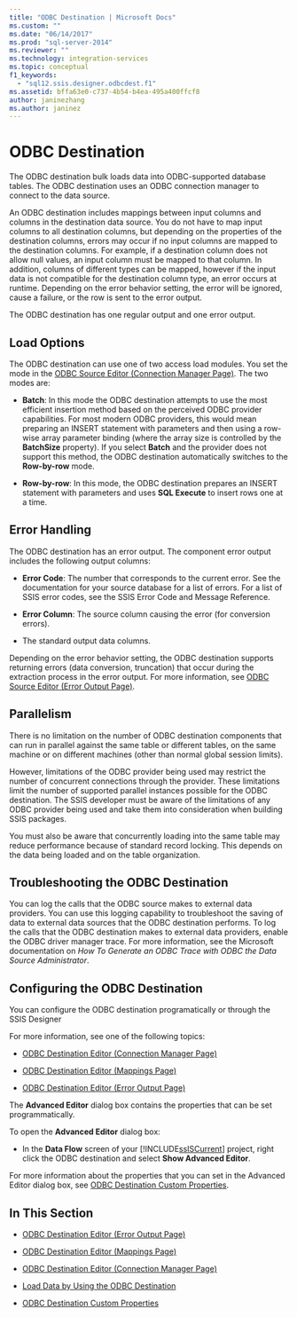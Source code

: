 ```yaml
---
title: "ODBC Destination | Microsoft Docs"
ms.custom: ""
ms.date: "06/14/2017"
ms.prod: "sql-server-2014"
ms.reviewer: ""
ms.technology: integration-services
ms.topic: conceptual
f1_keywords: 
  - "sql12.ssis.designer.odbcdest.f1"
ms.assetid: bffa63e0-c737-4b54-b4ea-495a400ffcf8
author: janinezhang
ms.author: janinez
---
```

# ODBC Destination
  The ODBC destination bulk loads data into ODBC-supported database tables. The ODBC destination uses an ODBC connection manager to connect to the data source.  
  
 An ODBC destination includes mappings between input columns and columns in the destination data source. You do not have to map input columns to all destination columns, but depending on the properties of the destination columns, errors may occur if no input columns are mapped to the destination columns. For example, if a destination column does not allow null values, an input column must be mapped to that column. In addition, columns of different types can be mapped, however if the input data is not compatible for the destination column type, an error occurs at runtime. Depending on the error behavior setting, the error will be ignored, cause a failure, or the row is sent to the error output.  
  
 The ODBC destination has one regular output and one error output.  
  
##  <a name="BKMK_odbcdestination_loadoptions"></a> Load Options  
 The ODBC destination can use one of two access load modules. You set the mode in the [ODBC Source Editor &#40;Connection Manager Page&#41;](../odbc-source-editor-connection-manager-page.md). The two modes are:  
  
-   **Batch**: In this mode the ODBC destination attempts to use the most efficient insertion method based on the perceived ODBC provider capabilities. For most modern ODBC providers, this would mean preparing an INSERT statement with parameters and then using a row-wise array parameter binding (where the array size is controlled by the **BatchSize** property). If you select **Batch** and the provider does not support this method, the ODBC destination automatically switches to the **Row-by-row** mode.  
  
-   **Row-by-row**: In this mode, the ODBC destination prepares an INSERT statement with parameters and uses **SQL Execute** to insert rows one at a time.  
  
## Error Handling  
 The ODBC destination has an error output. The component error output includes the following output columns:  
  
-   **Error Code**: The number that corresponds to the current error. See the documentation for your source database for a list of errors. For a list of SSIS error codes, see the SSIS Error Code and Message Reference.  
  
-   **Error Column**: The source column causing the error (for conversion errors).  
  
-   The standard output data columns.  
  
 Depending on the error behavior setting, the ODBC destination supports returning errors (data conversion, truncation) that occur during the extraction process in the error output. For more information, see [ODBC Source Editor &#40;Error Output Page&#41;](../odbc-source-editor-error-output-page.md).  
  
## Parallelism  
 There is no limitation on the number of ODBC destination components that can run in parallel against the same table or different tables, on the same machine or on different machines (other than normal global session limits).  
  
 However, limitations of the ODBC provider being used may restrict the number of concurrent connections through the provider. These limitations limit the number of supported parallel instances possible for the ODBC destination. The SSIS developer must be aware of the limitations of any ODBC provider being used and take them into consideration when building SSIS packages.  
  
 You must also be aware that concurrently loading into the same table may reduce performance because of standard record locking. This depends on the data being loaded and on the table organization.  
  
## Troubleshooting the ODBC Destination  
 You can log the calls that the ODBC source makes to external data providers. You can use this logging capability to troubleshoot the saving of data to external data sources that the ODBC destination performs. To log the calls that the ODBC destination makes to external data providers, enable the ODBC driver manager trace. For more information, see the Microsoft documentation on *How To Generate an ODBC Trace with ODBC the Data Source Administrator*.  
  
## Configuring the ODBC Destination  
 You can configure the ODBC destination programatically or through the SSIS Designer  
  
 For more information, see one of the following topics:  
  
-   [ODBC Destination Editor &#40;Connection Manager Page&#41;](../odbc-destination-editor-connection-manager-page.md)  
  
-   [ODBC Destination Editor &#40;Mappings Page&#41;](../odbc-destination-editor-mappings-page.md)  
  
-   [ODBC Destination Editor &#40;Error Output Page&#41;](../odbc-destination-editor-error-output-page.md)  
  
 The **Advanced Editor** dialog box contains the properties that can be set programmatically.  
  
 To open the **Advanced Editor** dialog box:  
  
-   In the **Data Flow** screen of your [!INCLUDE[ssISCurrent](../../includes/ssiscurrent-md.md)] project, right click the ODBC destination and select **Show Advanced Editor**.  
  
 For more information about the properties that you can set in the Advanced Editor dialog box, see [ODBC Destination Custom Properties](odbc-destination-custom-properties.md).  
  
## In This Section  
  
-   [ODBC Destination Editor &#40;Error Output Page&#41;](../odbc-destination-editor-error-output-page.md)  
  
-   [ODBC Destination Editor &#40;Mappings Page&#41;](../odbc-destination-editor-mappings-page.md)  
  
-   [ODBC Destination Editor &#40;Connection Manager Page&#41;](../odbc-destination-editor-connection-manager-page.md)  
  
-   [Load Data by Using the ODBC Destination](odbc-destination.md)  
  
-   [ODBC Destination Custom Properties](odbc-destination-custom-properties.md)  
  
  
